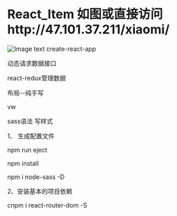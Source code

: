 # React_Item   如图或直接访问http://47.101.37.211/xiaomi/
![Image text](https://github.com/xsalina/react_item_demo/blob/master/src/images/1.jpg)
  create-react-app
  
  动态请求数据接口
  
  react-redux管理数据
  
  布局--纯手写
  
  vw
  
  sass语法 写样式
 
1、 生成配置文件
  
  npm run eject
  
  npm install
  
  npm i node-sass -D


2、安装基本的项目依赖
  
  cnpm i react-router-dom  -S


